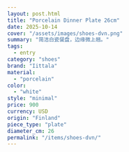 ```yaml
---
layout: post.html
title: "Porcelain Dinner Plate 26cm"
date: 2025-10-14
cover: "/assets/images/shoes-dvn.png"
summary: "简洁白瓷餐盘，边缘微上翘。"
tags:
  - entry
category: "shoes"
brand: "Iittala"
material:
  - "porcelain"
color:
  - "white"
style: "minimal"
price: 900         
currency: USD  
origin: "Finland"
piece_type: "plate"
diameter_cm: 26
permalink: "/items/shoes-dvn/"
---
```


